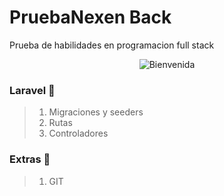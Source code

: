 # PruebaNexen Back
Prueba  de habilidades en programacion full stack

<p align="center">
  <img src="https://cdn.kibrispdr.org/data/1798/welcome-gif-39.gif" alt="Bienvenida">
</p>

### **Laravel** 🚀
> 1. Migraciones y seeders
> 2. Rutas
> 3. Controladores

### **Extras** 🐙
> 1. GIT

